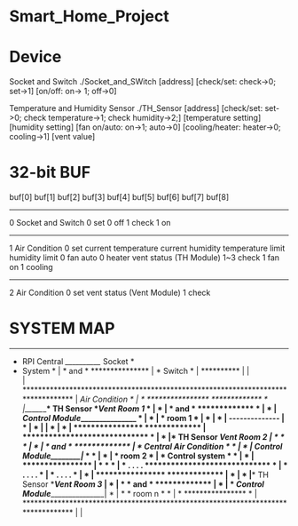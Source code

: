 Smart_Home_Project
==================
  Device
===========
Socket and Switch
 ./Socket_and_SWitch [address] [check/set: check->0; set->1] [on/off: on-> 1; off->0]
 
Temperature and Humidity Sensor
./TH_Sensor [address] [check/set: set->0; check temperature->1; check humidity->2;] [temperature setting] [humidity setting] [fan on/auto: on->1; auto->0] [cooling/heater: heater->0; cooling->1] [vent value]

32-bit BUF
===========
buf[0]               buf[1]      buf[2]		      buf[3]	      buf[4]	       buf[5]    	     buf[6]      buf[7]     buf[8]
-------------------  ----------  -------------------  ----------------  -----------------  --------------  ----------  ---------  -----------
0 Socket and Switch  0 set       0 off
			   1 check     1 on
-------------------  ----------  -------------------  ----------------  -----------------  --------------  ----------  ---------  -----------
1 Air Condition      0 set       current temperature  current humidity  temperature limit  humidity limit  0 fan auto  0 heater   vent status
 (TH Module)	   1~3 check												     1 fan on    1 cooling  
-------------------  ----------  -------------------  ----------------  -----------------  --------------  ----------  ---------  -----------
2 Air Condition      0 set       vent status
 (Vent Module)       1 check




SYSTEM MAP
===========
***************          **********
* RPI Central *__________* Socket *
*   System    *    |     *   and  *
***************    |     * Switch *
                   |     **********
                   |
                   |	
                   |     *********************************************************************************
                   |	 *Air Condition                                                                  *
                   |	 *     ****************    *************                                         *
                   |_____*_____*   TH Sensor  *____*Vent Room 1*                                         *
                   |     *  |  *      and     *    *************                                         *
                   |     *  |  *Control Module*___________________                                       *
                   |     *  |  *    room 1    *                   |                                      *
                   |     *  |   --------------                    |                                      *
                   |     *  |                                     |                                      *
                   |     *  |  ****************    *************  |       *****************************  *
                   |     *  |__*   TH Sensor  *____*Vent Room 2*  |       *                           *  *
                   |     *  |  *      and     *    *************  |       *   Central Air Condition   *  *
                   |     *  |  *Control Module*___________________|_______*                           *  *
                   |     *  |  *    room 2    *                   |       *       Control system      *  *
                   |     *  |  ****************                   |       *                           *  *
                   |     *  .         .                  .        .       *****************************  *
                   |     *  .         .                  .        .                                      *
                   |     *  .         .                  .        .                                      *
                   |     *  |  ****************    *************  |                                      *
                   |     *  |__*   TH Sensor  *____*Vent Room 3*  |                                      *
                   |     *     *      and     *    *************  |                                      *
                   |     *     *Control Module*___________________|                                      *
                   |     *     *    room n    *                                                          *
                   |     *     ****************                                                          *
                   |     *********************************************************************************
                   |
                   |